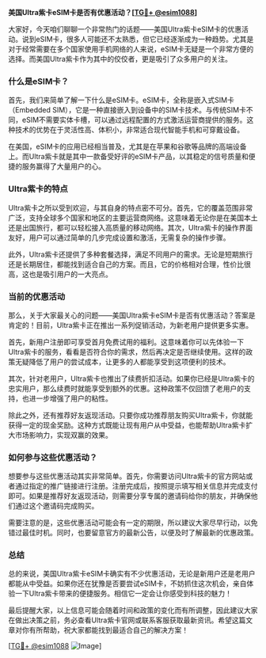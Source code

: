 **美国Ultra紫卡eSIM卡是否有优惠活动？[[TG💪+ @esim1088](https://t.me/s/esim1088)]**

大家好，今天咱们聊聊一个非常热门的话题——美国Ultra紫卡eSIM卡的优惠活动。说到eSIM卡，很多人可能还不太熟悉，但它已经逐渐成为一种趋势。尤其是对于经常需要在多个国家使用手机网络的人来说，eSIM卡无疑是一个非常方便的选择。而美国Ultra紫卡作为其中的佼佼者，更是吸引了众多用户的关注。

### 什么是eSIM卡？

首先，我们来简单了解一下什么是eSIM卡。eSIM卡，全称是嵌入式SIM卡（Embedded SIM），它是一种直接嵌入到设备中的SIM卡技术。与传统SIM卡不同，eSIM不需要实体卡槽，可以通过远程配置的方式激活运营商提供的服务。这种技术的优势在于灵活性高、体积小，非常适合现代智能手机和可穿戴设备。

在美国，eSIM卡的应用已经相当普及，尤其是在苹果和谷歌等品牌的高端设备上。而Ultra紫卡就是其中一款备受好评的eSIM卡产品，以其稳定的信号质量和便捷的服务赢得了大量用户的心。

### Ultra紫卡的特点

Ultra紫卡之所以受到欢迎，与其自身的特点密不可分。首先，它的覆盖范围非常广泛，支持全球多个国家和地区的主要运营商网络。这意味着无论你是在美国本土还是出国旅行，都可以轻松接入高质量的移动网络。其次，Ultra紫卡的操作界面友好，用户可以通过简单的几步完成设置和激活，无需复杂的操作步骤。

此外，Ultra紫卡还提供了多种套餐选择，满足不同用户的需求。无论是短期旅行还是长期居住，都能找到适合自己的方案。而且，它的价格相对合理，性价比很高，这也是吸引用户的一大亮点。

### 当前的优惠活动

那么，关于大家最关心的问题——美国Ultra紫卡eSIM卡是否有优惠活动？答案是肯定的！目前，Ultra紫卡正在推出一系列促销活动，为新老用户提供更多实惠。

首先，新用户注册即可享受首月免费试用的福利。这意味着你可以先体验一下Ultra紫卡的服务，看看是否符合你的需求，然后再决定是否继续使用。这样的政策无疑降低了用户的尝试成本，让更多的人都能享受到这项便利的技术。

其次，针对老用户，Ultra紫卡也推出了续费折扣活动。如果你已经是Ultra紫卡的忠实用户，那么续费时就能享受到额外的优惠。这种政策不仅回馈了老用户的支持，也进一步增强了用户的粘性。

除此之外，还有推荐好友返现活动。只要你成功推荐朋友购买Ultra紫卡，你就能获得一定的现金奖励。这种方式既能让现有用户从中受益，也能帮助Ultra紫卡扩大市场影响力，实现双赢的效果。

### 如何参与这些优惠活动？

想要参与这些优惠活动其实非常简单。首先，你需要访问Ultra紫卡的官方网站或者通过指定的推广链接进行注册。注册完成后，按照提示填写相关信息并完成支付即可。如果是推荐好友返现活动，则需要分享专属的邀请码给你的朋友，并确保他们通过这个邀请码完成购买。

需要注意的是，这些优惠活动可能会有一定的期限，所以建议大家尽早行动，以免错过最佳时机。同时，也要留意官方的最新公告，以便及时了解最新的优惠政策。

### 总结

总的来说，美国Ultra紫卡eSIM卡确实有不少优惠活动，无论是新用户还是老用户都能从中受益。如果你还在犹豫是否要尝试eSIM卡，不妨抓住这次机会，亲自体验一下Ultra紫卡带来的便捷服务。相信它一定会让你感受到科技的魅力！

最后提醒大家，以上信息可能会随着时间和政策的变化而有所调整，因此建议大家在做出决策之前，务必查看Ultra紫卡官网或联系客服获取最新资讯。希望这篇文章对你有所帮助，祝大家都能找到最适合自己的解决方案！

[[TG💪+ @esim1088](https://t.me/s/esim1088) ![Image](https://i.postimg.cc/4NQfJmqS/Snipaste-2025-05-13-00-14-12.png)]